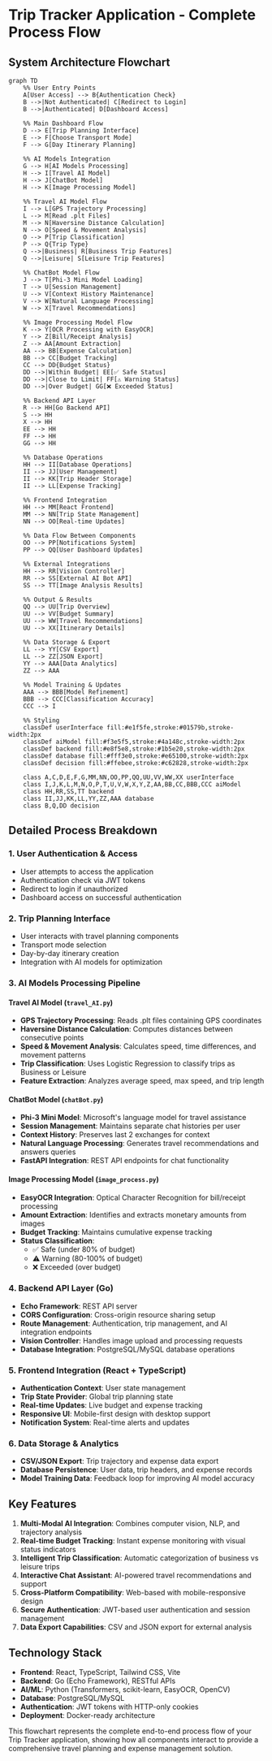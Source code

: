 # Trip Tracker Application - Complete Process Flow

## System Architecture Flowchart

```mermaid
graph TD
    %% User Entry Points
    A[User Access] --> B{Authentication Check}
    B -->|Not Authenticated| C[Redirect to Login]
    B -->|Authenticated| D[Dashboard Access]
    
    %% Main Dashboard Flow
    D --> E[Trip Planning Interface]
    E --> F[Choose Transport Mode]
    F --> G[Day Itinerary Planning]
    
    %% AI Models Integration
    G --> H[AI Models Processing]
    H --> I[Travel AI Model]
    H --> J[ChatBot Model]
    H --> K[Image Processing Model]
    
    %% Travel AI Model Flow
    I --> L[GPS Trajectory Processing]
    L --> M[Read .plt Files]
    M --> N[Haversine Distance Calculation]
    N --> O[Speed & Movement Analysis]
    O --> P[Trip Classification]
    P --> Q{Trip Type}
    Q -->|Business| R[Business Trip Features]
    Q -->|Leisure| S[Leisure Trip Features]
    
    %% ChatBot Model Flow
    J --> T[Phi-3 Mini Model Loading]
    T --> U[Session Management]
    U --> V[Context History Maintenance]
    V --> W[Natural Language Processing]
    W --> X[Travel Recommendations]
    
    %% Image Processing Model Flow
    K --> Y[OCR Processing with EasyOCR]
    Y --> Z[Bill/Receipt Analysis]
    Z --> AA[Amount Extraction]
    AA --> BB[Expense Calculation]
    BB --> CC[Budget Tracking]
    CC --> DD{Budget Status}
    DD -->|Within Budget| EE[✅ Safe Status]
    DD -->|Close to Limit| FF[⚠️ Warning Status]
    DD -->|Over Budget| GG[❌ Exceeded Status]
    
    %% Backend API Layer
    R --> HH[Go Backend API]
    S --> HH
    X --> HH
    EE --> HH
    FF --> HH
    GG --> HH
    
    %% Database Operations
    HH --> II[Database Operations]
    II --> JJ[User Management]
    II --> KK[Trip Header Storage]
    II --> LL[Expense Tracking]
    
    %% Frontend Integration
    HH --> MM[React Frontend]
    MM --> NN[Trip State Management]
    NN --> OO[Real-time Updates]
    
    %% Data Flow Between Components
    OO --> PP[Notifications System]
    PP --> QQ[User Dashboard Updates]
    
    %% External Integrations
    HH --> RR[Vision Controller]
    RR --> SS[External AI Bot API]
    SS --> TT[Image Analysis Results]
    
    %% Output & Results
    QQ --> UU[Trip Overview]
    UU --> VV[Budget Summary]
    UU --> WW[Travel Recommendations]
    UU --> XX[Itinerary Details]
    
    %% Data Storage & Export
    LL --> YY[CSV Export]
    LL --> ZZ[JSON Export]
    YY --> AAA[Data Analytics]
    ZZ --> AAA
    
    %% Model Training & Updates
    AAA --> BBB[Model Refinement]
    BBB --> CCC[Classification Accuracy]
    CCC --> I
    
    %% Styling
    classDef userInterface fill:#e1f5fe,stroke:#01579b,stroke-width:2px
    classDef aiModel fill:#f3e5f5,stroke:#4a148c,stroke-width:2px
    classDef backend fill:#e8f5e8,stroke:#1b5e20,stroke-width:2px
    classDef database fill:#fff3e0,stroke:#e65100,stroke-width:2px
    classDef decision fill:#ffebee,stroke:#c62828,stroke-width:2px
    
    class A,C,D,E,F,G,MM,NN,OO,PP,QQ,UU,VV,WW,XX userInterface
    class I,J,K,L,M,N,O,P,T,U,V,W,X,Y,Z,AA,BB,CC,BBB,CCC aiModel
    class HH,RR,SS,TT backend
    class II,JJ,KK,LL,YY,ZZ,AAA database
    class B,Q,DD decision
```

## Detailed Process Breakdown

### 1. **User Authentication & Access**
- User attempts to access the application
- Authentication check via JWT tokens
- Redirect to login if unauthorized
- Dashboard access on successful authentication

### 2. **Trip Planning Interface**
- User interacts with travel planning components
- Transport mode selection
- Day-by-day itinerary creation
- Integration with AI models for optimization

### 3. **AI Models Processing Pipeline**

#### **Travel AI Model (`travel_AI.py`)**
- **GPS Trajectory Processing**: Reads .plt files containing GPS coordinates
- **Haversine Distance Calculation**: Computes distances between consecutive points
- **Speed & Movement Analysis**: Calculates speed, time differences, and movement patterns
- **Trip Classification**: Uses Logistic Regression to classify trips as Business or Leisure
- **Feature Extraction**: Analyzes average speed, max speed, and trip length

#### **ChatBot Model (`chatBot.py`)**
- **Phi-3 Mini Model**: Microsoft's language model for travel assistance
- **Session Management**: Maintains separate chat histories per user
- **Context History**: Preserves last 2 exchanges for context
- **Natural Language Processing**: Generates travel recommendations and answers queries
- **FastAPI Integration**: REST API endpoints for chat functionality

#### **Image Processing Model (`image_process.py`)**
- **EasyOCR Integration**: Optical Character Recognition for bill/receipt processing
- **Amount Extraction**: Identifies and extracts monetary amounts from images
- **Budget Tracking**: Maintains cumulative expense tracking
- **Status Classification**: 
  - ✅ Safe (under 80% of budget)
  - ⚠️ Warning (80-100% of budget)
  - ❌ Exceeded (over budget)

### 4. **Backend API Layer (Go)**
- **Echo Framework**: REST API server
- **CORS Configuration**: Cross-origin resource sharing setup
- **Route Management**: Authentication, trip management, and AI integration endpoints
- **Vision Controller**: Handles image upload and processing requests
- **Database Integration**: PostgreSQL/MySQL database operations

### 5. **Frontend Integration (React + TypeScript)**
- **Authentication Context**: User state management
- **Trip State Provider**: Global trip planning state
- **Real-time Updates**: Live budget and expense tracking
- **Responsive UI**: Mobile-first design with desktop support
- **Notification System**: Real-time alerts and updates

### 6. **Data Storage & Analytics**
- **CSV/JSON Export**: Trip trajectory and expense data export
- **Database Persistence**: User data, trip headers, and expense records
- **Model Training Data**: Feedback loop for improving AI model accuracy

## Key Features

1. **Multi-Modal AI Integration**: Combines computer vision, NLP, and trajectory analysis
2. **Real-time Budget Tracking**: Instant expense monitoring with visual status indicators
3. **Intelligent Trip Classification**: Automatic categorization of business vs leisure trips
4. **Interactive Chat Assistant**: AI-powered travel recommendations and support
5. **Cross-Platform Compatibility**: Web-based with mobile-responsive design
6. **Secure Authentication**: JWT-based user authentication and session management
7. **Data Export Capabilities**: CSV and JSON export for external analysis

## Technology Stack

- **Frontend**: React, TypeScript, Tailwind CSS, Vite
- **Backend**: Go (Echo Framework), RESTful APIs
- **AI/ML**: Python (Transformers, scikit-learn, EasyOCR, OpenCV)
- **Database**: PostgreSQL/MySQL
- **Authentication**: JWT tokens with HTTP-only cookies
- **Deployment**: Docker-ready architecture

This flowchart represents the complete end-to-end process flow of your Trip Tracker application, showing how all components interact to provide a comprehensive travel planning and expense management solution.